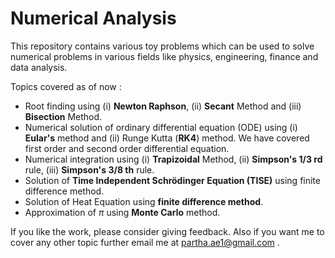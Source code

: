 # Numerical Analysis


This repository contains various toy problems which can be used to solve numerical problems in various fields like physics, engineering, finance and data analysis.

Topics covered as of now :
- Root finding using (i) **Newton Raphson**, (ii) **Secant** Method and (iii) **Bisection** Method.
- Numerical solution of ordinary differential equation (ODE) using (i) **Eular's** method and (ii) Runge Kutta (**RK4**) method. We have covered first order and second order differential equation.
- Numerical integration using (i) **Trapizoidal** Method, (ii) **Simpson's $1/3$ rd** rule, (iii) **Simpson's $3/8$ th** rule.
- Solution of **Time Independent Schrödinger Equation (TISE)** using finite difference method.
- Solution of Heat Equation using **finite difference method**.
- Approximation of $\pi$ using **Monte Carlo** method. 


If you like the work, please consider giving feedback. Also if you want me to cover any other topic further email me at partha.ae1@gmail.com .
